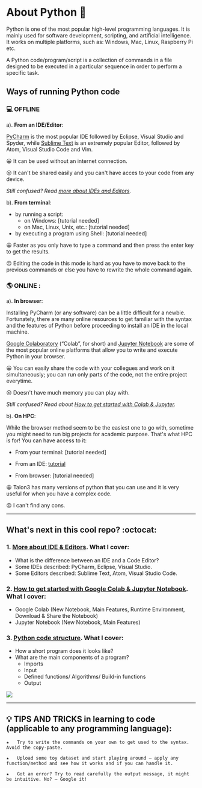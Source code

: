 # About Python :thought_balloon:

Python is one of the most popular high-level programming languages. It is mainly used for software development, scripting, and artificial intelligence. It works on multiple platforms, such as: Windows, Mac, Linux, Raspberry Pi etc.

A Python code/program/script is a collection of commands in a file designed to be executed in a particular sequence in order to perform a specific task. 

## Ways of running Python code

### :computer: **OFFLINE** 
a). **From an IDE/Editor**: 

[PyCharm](https://www.jetbrains.com/pycharm/) is the most popular IDE followed by Eclipse, Visual Studio and Spyder, while [Sublime Text](http://www.sublimetext.com) is an extremely popular Editor, followed by Atom, Visual Studio Code and Vim.

:grinning: It can be used without an internet connection.
  
:unamused: It can't be shared easily and you can't have acces to your code from any device.  

_Still confused? Read [more about IDEs and Editors](https://github.com/laviniaflorentina/Tutorials/blob/master/Python/more_about_IDEs_Editors.md#more-about-ides-and-code-editors-for-python)._

b). **From terminal**: 

  - by running a script:
     - on Windows: [tutorial needed]
     - on Mac, Linux, Unix, etc.: [tutorial needed]
  - by executing a program using Shell: [tutorial needed]

:grinning: Faster as you only have to type a command and then press the enter key to get the results.
  
:unamused: Editing the code in this mode is hard as you have to move back to the previous commands or else you have to rewrite the whole command again.

### :earth_americas: **ONLINE** : 
a). **In browser**: 

Installing PyCharm (or any software) can be a little difficult for a newbie. Fortunately, there are many online resources to get familiar with the syntax and the features of Python before proceeding to install an IDE in the local machine.

[Google Colaboratory](https://colab.research.google.com/notebooks/intro.ipynb) (“Colab”, for short) and [Jupyter Notebook](https://jupyter.org/try) are some of the most popular online platforms that allow you to write and execute Python in your browser.

:grinning: You can easily share the code with your collegues and work on it simultaneously; you can run only parts of the code, not the entire project everytime.
  
:unamused: Doesn't have much memory you can play with.

_Still confused? Read about [How to get started with Colab & Jupyter](https://github.com/laviniaflorentina/Tutorials/blob/master/Python/online_in_browser.md#how-to-get-started-with-google-colaboratory--jupyter-notebook)._

b). **On HPC**: 

While the browser method seem to be the easiest one to go with, sometime you might need to run big projects for academic purpose. That's what HPC is for! You can have access to it:

  - From your terminal: [tutorial needed]
  
  - From an IDE: [tutorial](https://github.com/laviniaflorentina/Tutorials/blob/master/Python/clone_git_pycharm.md)
  
  - From browser: [tutorial needed]

:grinning: Talon3 has many versions of python that you can use and it is very useful for when you have a complex code.
  
:unamused: I can't find any cons. 

-------------------------------------------------------------------------------------------------------------------------

## What's next in this cool repo? :octocat:

### 1. [More about IDE & Editors](https://github.com/laviniaflorentina/Tutorials/blob/master/Python/more_about_IDEs_Editors.md#more-about-ides-and-code-editors-for-python). What I cover:

 - What is the difference between an IDE and a Code Editor?
 - Some IDEs described: PyCharm, Eclipse, Visual Studio.
 - Some Editors described: Sublime Text, Atom, Visual Studio Code.
 
### 2. [How to get started with Google Colab & Jupyter Notebook](https://github.com/laviniaflorentina/Tutorials/blob/master/Python/online_in_browser.md#how-to-get-started-with-google-colaboratory--jupyter-notebook). What I cover:

- Google Colab (New Notebook, Main Features, Runtime Environment, Download & Share the Notebook)
- Jupyter Notebook (New Notebook, Main Features)

### 3. [Python code structure](https://github.com/laviniaflorentina/Tutorials/blob/master/Python/Python%20code%20structure.md). What I cover:
 
 - How a short program does it looks like?
 - What are the main components of a program?
   - Imports
   - Input
   - Defined functions/ Algorithms/ Build-in functions
   - Output


<img align="centre" src="https://jowritesstuff.files.wordpress.com/2016/10/wbxqwb3.gif">

-------------------------------------------------------------------------------------------------------

## :bulb: TIPS AND TRICKS in learning to code (applicable to any programming language):

    ★	Try to write the commands on your own to get used to the syntax. Avoid the copy-paste.

    ★	Upload some toy dataset and start playing around – apply any function/method and see how it works and if you can handle it.

    ★	Got an error? Try to read carefully the output message, it might be intuitive. No? – Google it!

